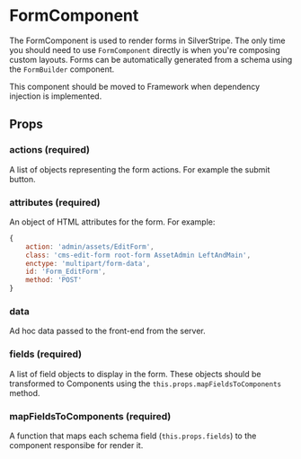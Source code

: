 # FormComponent

The FormComponent is used to render forms in SilverStripe. The only time you should need to use `FormComponent` directly is when you're composing custom layouts. Forms can be automatically generated from a schema using the `FormBuilder` component.

This component should be moved to Framework when dependency injection is implemented.

## Props

### actions (required)

A list of objects representing the form actions. For example the submit button.

### attributes (required)

An object of HTML attributes for the form. For example:

```js
{
    action: 'admin/assets/EditForm',
    class: 'cms-edit-form root-form AssetAdmin LeftAndMain',
    enctype: 'multipart/form-data',
    id: 'Form_EditForm',
    method: 'POST'
}
```

### data

Ad hoc data passed to the front-end from the server.

### fields (required)

A list of field objects to display in the form. These objects should be transformed to Components using the `this.props.mapFieldsToComponents` method.

### mapFieldsToComponents (required)

A function that maps each schema field (`this.props.fields`) to the component responsibe for render it.
